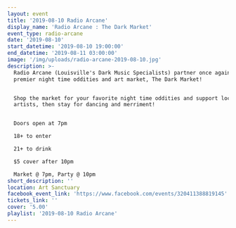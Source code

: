 ```yaml
---
layout: event
title: '2019-08-10 Radio Arcane'
display_name: 'Radio Arcane : The Dark Market'
event_type: radio-arcane
date: '2019-08-10'
start_datetime: '2019-08-10 19:00:00'
end_datetime: '2019-08-11 03:00:00'
image: '/img/uploads/radio-arcane-2019-08-10.jpg'
description: >-
  Radio Arcane (Louisville's Dark Music Specialists) partner once again with the
  premier night time oddities and art market, The Dark Market!


  Shop the market for your favorite night time oddities and support local
  artists, then stay for dancing and merriment!


  Doors open at 7pm  

  18+ to enter  

  21+ to drink  

  $5 cover after 10pm  

  Market @ 7pm, Party @ 10pm
short_description: ''
location: Art Sanctuary
facebook_event_link: 'https://www.facebook.com/events/320411388819145'
tickets_link: ''
cover: '5.00'
playlist: '2019-08-10 Radio Arcane'
---
```

